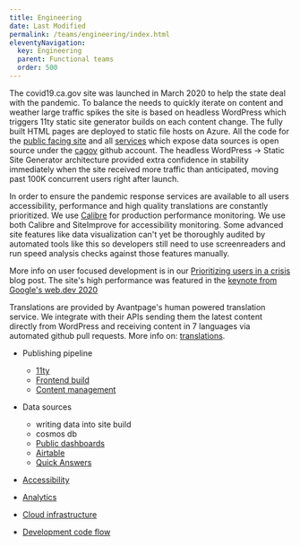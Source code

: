 ```yaml
---
title: Engineering
date: Last Modified 
permalink: /teams/engineering/index.html
eleventyNavigation:
  key: Engineering
  parent: Functional teams
  order: 500
---
```


The covid19.ca.gov site was launched in March 2020 to help the state deal with the pandemic. To balance the needs to quickly iterate on content and weather large traffic spikes the site is based on headless WordPress which triggers 11ty static site generator builds on each content change. The fully built HTML pages are deployed to static file hosts on Azure. All the code for the <a href="https://github.com/cagov/covid19">public facing site</a> and all <a href="https://github.com/cagov/Cron">services</a> which expose data sources is open source under the <a href="https://github.com/cagov">cagov</a> github account. The headless WordPress -> Static Site Generator architecture provided extra confidence in stability immediately when the site received more traffic than anticipated, moving past 100K concurrent users right after launch.

In order to ensure the pandemic response services are available to all users accessibility, performance and high quality translations are constantly prioritized. We use <a href="http://calibreapp.com/">Calibre</a> for production performance monitoring. We use both Calibre and SiteImprove for accessibility monitoring. Some advanced site features like data visualization can't yet be thoroughly audited by automated tools like this so developers still need to use screenreaders and run speed analysis checks against those features manually.

More info on user focused development is in our <a href="https://news.alpha.ca.gov/prioritizing-users-in-a-crisis-building-covid19-ca-gov/">Prioritizing users in a crisis</a> blog post. The site's high performance was featured in the <a href="https://www.youtube.com/watch?v=H89hKw06iWs&t=166s">keynote from Google's web.dev 2020</a>

Translations are provided by Avantpage's human powered translation service. We integrate with their APIs sending them the latest content directly from WordPress and receiving content in 7 languages via automated github pull requests. More info on: [translations](translations).

- Publishing pipeline
  - [11ty](eleventy/)
  - [Frontend build](frontend-build/)
  - [Content management](content-management/)

- Data sources
  - writing data into site build
  - cosmos db
  - [Public dashboards](dashboards/)
  - [Airtable](airtable/)
  - [Quick Answers](quick-answers)

- [Accessibility](accessibility/)
- [Analytics](tracking-data/)

- [Cloud infrastructure](cloud/)
- [Development code flow](devcodeflow/)
